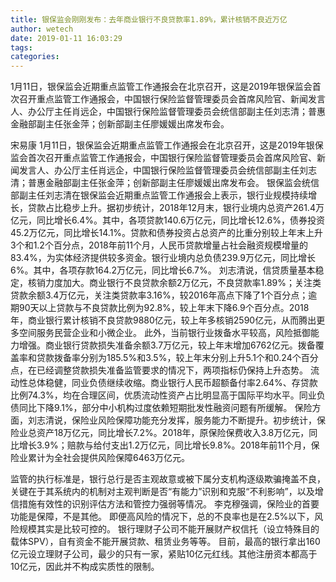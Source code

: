 ```yaml
---
title: 银保监会刚刚发布：去年商业银行不良贷款率1.89%，累计核销不良近万亿
author: wetech
date: 2019-01-11 16:03:29
tags: 
categories: 
---
```

1月11日，银保监会近期重点监管工作通报会在北京召开，这是2019年银保监会首次召开重点监管工作通报会，中国银行保险监督管理委员会首席风险官、新闻发言人、办公厅主任肖远企，中国银行保险监督管理委员会统信部副主任刘志清；普惠金融部副主任张金萍；创新部副主任廖媛媛出席发布会。
<!-- more -->
宋易康
1月11日，银保监会近期重点监管工作通报会在北京召开，这是2019年银保监会首次召开重点监管工作通报会，中国银行保险监督管理委员会首席风险官、新闻发言人、办公厅主任肖远企，中国银行保险监督管理委员会统信部副主任刘志清；普惠金融部副主任张金萍；创新部副主任廖媛媛出席发布会。
银保监会统信部副主任刘志清在银保监会近期重点监管工作通报会上表示，银行业规模持续增长，贷款占比稳步上升。据初步统计，2018年12月末，银行业境内总资产261.4万亿元，同比增长6.4%。其中，各项贷款140.6万亿元，同比增长12.6%，债券投资45.2万亿元，同比增长14.1%。贷款和债券投资占总资产的比重分别较上年末上升3个和1.2个百分点，2018年前11个月，人民币贷款增量占社会融资规模增量的83.4%，为实体经济提供较多资金。银行业境内总负债239.9万亿元，同比增长6%。其中，各项存款164.2万亿元，同比增长6.7%。
刘志清说，信贷质量基本稳定，核销力度加大。商业银行不良贷款余额2万亿元，不良贷款率1.89%；关注类贷款余额3.4万亿元，关注类贷款率3.16%，较2016年高点下降了1个百分点；逾期90天以上贷款与不良贷款比例为92.8%，较上年末下降6.9个百分点。2018年，商业银行累计核销不良贷款9880亿元，较上年多核销2590亿元，从而腾出更多空间服务民营企业和小微企业。
此外，当前银行业拨备水平较高，风险抵御能力增强。商业银行贷款损失准备余额3.7万亿元，较上年末增加6762亿元。拨备覆盖率和贷款拨备率分别为185.5%和3.5%，较上年末分别上升5.1个和0.24个百分点，在已经调整贷款损失准备监管要求的情况下，两项指标仍保持上升态势。
流动性总体稳健，同业负债继续收缩。商业银行人民币超额备付率2.64%、存贷款比例74.3%，均在合理区间，优质流动性资产占比明显高于国际平均水平。同业负债同比下降9.1%，部分中小机构过度依赖短期批发性融资问题有所缓解。
保险方面，刘志清说，保险业风险保障功能充分发挥，服务能力不断提升。初步统计，保险业总资产18万亿元，同比增长7.2%。2018年，原保险保费收入3.8万亿元，同比增长3.9%；赔款与给付支出1.2万亿元，同比增长9.8%。2018年前11个月，保险业累计为全社会提供风险保障6463万亿元。
 
 
监管的执行标准是，银行总行是否主观故意或被下属分支机构逐级欺骗掩盖不良，关键在于其系统内的机制对主观判断是否“有能力”识别和克服“不利影响”，以及增信措施有效性的识别评估方法和管控力强弱等情况。
李克穆强调，保险业的首要功能是保障，不是其他。
即便高风险的情况下，总的不良率也是在2.5%以下，风险规模其实是比较可控的。
银行理财子公司不能开展财产权信托（设立特殊目的载体SPV），自有资金不能开展贷款、租赁业务等等。
目前，最高的银行拿出160亿元设立理财子公司，最少的只有一家，紧贴10亿元红线。其他注册资本都高于10亿元，因此并不构成实质性的限制。
